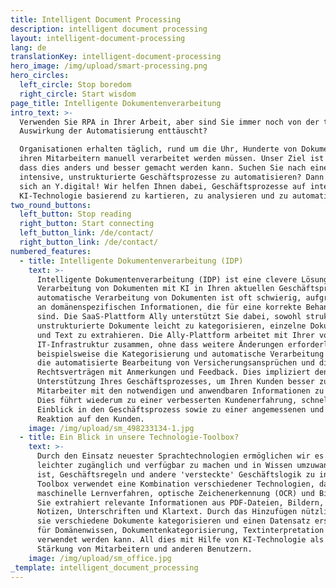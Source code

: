 ```yaml
---
title: Intelligent Document Processing
description: intelligent document processing
layout: intelligent-document-processing
lang: de
translationKey: intelligent-document-processing
hero_image: /img/upload/smart-processing.png
hero_circles:
  left_circle: Stop boredom
  right_circle: Start wisdom
page_title: Intelligente Dokumentenverarbeitung
intro_text: >-
  Verwenden Sie RPA in Ihrer Arbeit, aber sind Sie immer noch von der tatsächlichen
  Auswirkung der Automatisierung enttäuscht?

  Organisationen erhalten täglich, rund um die Uhr, Hunderte von Dokumenten, die von
  ihren Mitarbeitern manuell verarbeitet werden müssen. Unser Ziel ist es zu zeigen,
  dass dies anders und besser gemacht werden kann. Suchen Sie nach einer Möglichkeit,
  intensive, unstrukturierte Geschäftsprozesse zu automatisieren? Dann wenden Sie
  sich an Y.digital! Wir helfen Ihnen dabei, Geschäftsprozesse auf intelligente
  KI-Technologie basierend zu kartieren, zu analysieren und zu automatisieren.
two_round_buttons:
  left_button: Stop reading
  right_button: Start connecting
  left_button_link: /de/contact/
  right_button_link: /de/contact/
numbered_features:
  - title: Intelligente Dokumentenverarbeitung (IDP)
    text: >-
      Intelligente Dokumentenverarbeitung (IDP) ist eine clevere Lösung zur automatischen
      Verarbeitung von Dokumenten mit KI in Ihren aktuellen Geschäftsprozessen. Die
      automatische Verarbeitung von Dokumenten ist oft schwierig, aufgrund der großen Menge
      an domänenspezifischen Informationen, die für eine korrekte Behandlung erforderlich
      sind. Die SaaS-Plattform Ally unterstützt Sie dabei, sowohl strukturierte als auch
      unstrukturierte Dokumente leicht zu kategorisieren, einzelne Dokumente zu analysieren
      und Text zu extrahieren. Die Ally-Plattform arbeitet mit Ihrer vorhandenen
      IT-Infrastruktur zusammen, ohne dass weitere Änderungen erforderlich sind. Sie ermöglicht
      beispielsweise die Kategorisierung und automatische Verarbeitung von E-Mails von Kunden,
      die automatisierte Bearbeitung von Versicherungsansprüchen und die Überprüfung von
      Rechtsverträgen mit Anmerkungen und Feedback. Dies impliziert den Einsatz von KI zur
      Unterstützung Ihres Geschäftsprozesses, um Ihren Kunden besser zu dienen und Ihre
      Mitarbeiter mit den notwendigen und anwendbaren Informationen zu unterstützen.
      Dies führt wiederum zu einer verbesserten Kundenerfahrung, schnellem und relevantem
      Einblick in den Geschäftsprozess sowie zu einer angemessenen und konsistenteren
      Reaktion auf den Kunden.
    image: /img/upload/sm_498233134-1.jpg
  - title: Ein Blick in unsere Technologie-Toolbox?
    text: >-
      Durch den Einsatz neuester Sprachtechnologien ermöglichen wir es Kunden, Informationen
      leichter zugänglich und verfügbar zu machen und in Wissen umzuwandeln, das in der Lage
      ist, Geschäftsregeln und andere 'versteckte' Geschäftslogik zu interpretieren. Unsere
      Toolbox verwendet eine Kombination verschiedener Technologien, darunter kognitive
      maschinelle Lernverfahren, optische Zeichenerkennung (OCR) und Bildverarbeitung.
      Sie extrahiert relevante Informationen aus PDF-Dateien, Bildern, handschriftlichen
      Notizen, Unterschriften und Klartext. Durch das Hinzufügen nützlicher Metadaten kann
      sie verschiedene Dokumente kategorisieren und einen Datensatz erstellen, der speziell
      für Domänenwissen, Dokumentenkategorisierung, Textinterpretation und Verarbeitung
      verwendet werden kann. All dies mit Hilfe von KI-Technologie als Werkzeug zur
      Stärkung von Mitarbeitern und anderen Benutzern.
    image: /img/upload/sm_office.jpg
_template: intelligent_document_processing
---
```



